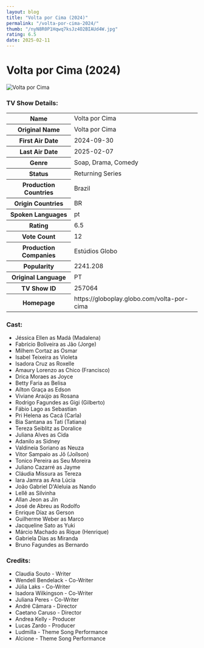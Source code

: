 ```yaml
---
layout: blog
title: "Volta por Cima (2024)"
permalink: "/volta-por-cima-2024/"
thumb: "/nyN8R0P1Hqwq7ksJz4O2BIAUd4W.jpg"
rating: 6.5
date: 2025-02-11
---
```

<h1 class="title">Volta por Cima (2024)</h1><div class="poster"><img src="{{ site.imglink }}/nyN8R0P1Hqwq7ksJz4O2BIAUd4W.jpg" class="img-fluid my-3" alt="Volta por Cima"/></div><div class="plot"></div><h3>TV Show Details:</h3><table class="table table-bordered details"><tr><th>Name</th><td>Volta por Cima</td></tr><tr><th>Original Name</th><td>Volta por Cima</td></tr><tr><th>First Air Date</th><td>2024-09-30</td></tr><tr><th>Last Air Date</th><td>2025-02-07</td></tr><tr><th>Genre</th><td>Soap, Drama, Comedy</td></tr><tr><th>Status</th><td>Returning Series</td></tr><tr><th>Production Countries</th><td>Brazil</td></tr><tr><th>Origin Countries</th><td>BR</td></tr><tr><th>Spoken Languages</th><td>pt</td></tr><tr><th>Rating</th><td>6.5</td></tr><tr><th>Vote Count</th><td>12</td></tr><tr><th>Production Companies</th><td>Estúdios Globo</td></tr><tr><th>Popularity</th><td>2241.208</td></tr><tr><th>Original Language</th><td>PT</td></tr><tr><th>TV Show ID</th><td>257064</td></tr><tr><th>Homepage</th><td>https://globoplay.globo.com/volta-por-cima</td></tr></table><h3>Cast:</h3><ul class="list-group cast"><li>Jéssica Ellen as Madá (Madalena)</li><li>Fabrício Boliveira as Jão (Jorge)</li><li>Milhem Cortaz as Osmar</li><li>Isabel Teixeira as Violeta</li><li>Isadora Cruz as Roxelle</li><li>Amaury Lorenzo as Chico (Francisco)</li><li>Drica Moraes as Joyce</li><li>Betty Faria as Belisa</li><li>Aílton Graça as Edson</li><li>Viviane Araújo as Rosana</li><li>Rodrigo Fagundes as Gigi (Gilberto)</li><li>Fábio Lago as Sebastian</li><li>Pri Helena as Cacá (Carla)</li><li>Bia Santana as Tati (Tatiana)</li><li>Tereza Seiblitz as Doralice</li><li>Juliana Alves as Cida</li><li>Adanilo as Sidney</li><li>Valdineia Soriano as Neuza</li><li>Vitor Sampaio as Jô (Joílson)</li><li>Tonico Pereira as Seu Moreira</li><li>Juliano Cazarré as Jayme</li><li>Cláudia Missura as Tereza</li><li>Iara Jamra as Ana Lúcia</li><li>João Gabriel D'Aleluia as Nando</li><li>Lellê as Silvinha</li><li>Allan Jeon as Jin</li><li>José de Abreu as Rodolfo</li><li>Enrique Díaz as Gerson</li><li>Guilherme Weber as Marco</li><li>Jacqueline Sato as Yuki</li><li>Márcio Machado as Rique (Henrique)</li><li>Gabriela Dias as Miranda</li><li>Bruno Fagundes as Bernardo</li></ul><h3>Credits:</h3><ul class="list-group crew"><li>Claudia Souto - Writer</li><li>Wendell Bendelack - Co-Writer</li><li>Júlia Laks - Co-Writer</li><li>Isadora Wilkingson - Co-Writer</li><li>Juliana Peres - Co-Writer</li><li>André Câmara - Director</li><li>Caetano Caruso - Director</li><li>Andrea Kelly - Producer</li><li>Lucas Zardo - Producer</li><li>Ludmilla - Theme Song Performance</li><li>Alcione - Theme Song Performance</li></ul>